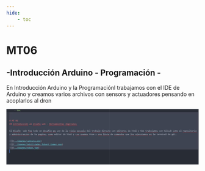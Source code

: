 ```yaml
---
hide:
    - toc
---
```


# MT06
## -Introducción Arduino - Programación -

En Introducción Arduino  y la Programaciónl trabajamos con el IDE de Arduino y creamos varios archivos con sensors y actuadores pensando en acoplarlos al dron

![](../images/atom.jpg)
